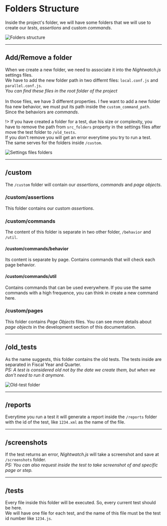 # Folders Structure
Inside the project's folder, we will have some folders that we will use
to create our *tests*, *assertions* and custom *commands*.

![Folders structure](images/folders-structure.png "Folders structure")

---

## Add/Remove a folder
When we create a new folder, we need to associate it into the
*Nightwatch.js* settings files.<br>
We have to add the new folder path in two differnt files:
`local.conf.js` and `parallel.conf.js`.<br>
*You can find these files in the root folder of the project*<br>
<br>
In those files, we have 3 different properties. I fwe want to add a new
folder foa new behavior, we must put its path inside the
`custom_command_path`. Since the behaviors are *commands*.

!> If you have created a folder for a test, due his size or complexity,
you have to remove the path from `src_folders` property in the settings
files after move the test folder to `/old_tests`.<br>
If you don't remove you will get an error everytime you try to run a
test.<br>
The same serves for the folders inside `/custom`.

![Settings files folders](images/settings-files-folders.png "Settings files folders")

---

## /custom
The `/custom` folder will contain our *assertions*, *commands* and
*page objects*.

### /custom/assertions
This folder contains our custom *assertions*.

### /custom/commands
The content of this folder is separate in two other folder, `/behavior`
and `/util`.

#### /custom/commands/behavior
Its content is separate by page. Contains commands that will check each
page behavior.

#### /custom/commands/util
Contains commands that can be used everywhere. If you use the same
commands with a high frequence, you can think in create a new command
here.

### /custom/pages
This folder contains *Page Objects* files. You can see more details
about *page objects* in the development section of this documentation.

---

## /old_tests
As the name suggests, this folder contains the old tests. The tests
inside are separated in Fiscal Year and Quarter.<br>
*PS: A test is considered old not by the date we create them, but when
we don't need to run it anymore.*

![Old-test folder](images/old_tests-folder.png "Old-test folder")

---

## /reports
Everytime you run a test it will generate a report inside the
`/reports` folder with the id of the test, like `1234.xml` as the name
of the file.

---

## /screenshots
If the test returns an error, *Nightwatch.js* will take a screenshot
and save at `/screenshots` folder.<br>
*PS: You can also request inside the test to take screenshot of and
specific page or step.*

---

## /tests
Every file inside this folder will be executed. So, every current test
should be here.<br>
We will have one file for each test, and the name of this file must be
the test id number like `1234.js`.